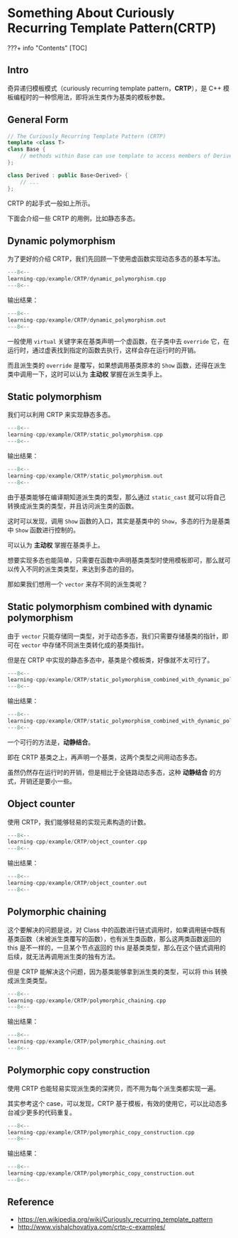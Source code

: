 # Something About Curiously Recurring Template Pattern(CRTP)

???+ info "Contents"
    [TOC]

## Intro

奇异递归模板模式（curiously recurring template pattern，**CRTP**），是 C++ 模板编程时的一种惯用法，即将派生类作为基类的模板参数。

## General Form

```cpp
// The Curiously Recurring Template Pattern (CRTP)
template <class T>
class Base {
    // methods within Base can use template to access members of Derived
};

class Derived : public Base<Derived> {
    // ...
};
```

CRTP 的起手式一般如上所示。

下面会介绍一些 CRTP 的用例，比如静态多态。

## Dynamic polymorphism

为了更好的介绍 CRTP，我们先回顾一下使用虚函数实现动态多态的基本写法。

```cpp
---8<--
learning-cpp/example/CRTP/dynamic_polymorphism.cpp
---8<--
```

输出结果：

```cpp
---8<--
learning-cpp/example/CRTP/dynamic_polymorphism.out
---8<--
```

一般使用 `virtual` 关键字来在基类声明一个虚函数，在子类中去 `override` 它，在运行时，通过虚表找到指定的函数去执行，这样会存在运行时的开销。

而且派生类的 `override` 是覆写，如果想调用基类原本的 `Show` 函数，还得在派生类中调用一下，这时可以认为 **主动权** 掌握在派生类手上。

## Static polymorphism

我们可以利用 CRTP 来实现静态多态。

```cpp
---8<--
learning-cpp/example/CRTP/static_polymorphism.cpp
---8<--
```

输出结果：

```cpp
---8<--
learning-cpp/example/CRTP/static_polymorphism.out
---8<--
```

由于基类能够在编译期知道派生类的类型，那么通过 `static_cast` 就可以将自己转换成派生类的类型，并且访问派生类的函数。

这时可以发现，调用 `Show` 函数的入口，其实是基类中的 `Show`，多态的行为是基类中 `Show` 函数进行控制的。

可以认为 **主动权** 掌握在基类手上。

想要实现多态也能简单，只需要在函数中声明基类类型时使用模板即可，那么就可以传入不同的派生类类型，来达到多态的目的。

那如果我们想用一个 `vector` 来存不同的派生类呢？

## Static polymorphism combined with dynamic polymorphism

由于 `vector` 只能存储同一类型，对于动态多态，我们只需要存储基类的指针，即可在 `vector` 中存储不同派生类转化成的基类指针。

但是在 CRTP 中实现的静态多态中，基类是个模板类，好像就不太可行了。

```cpp
---8<--
learning-cpp/example/CRTP/static_polymorphism_combined_with_dynamic_polymorphism.cpp
---8<--
```

输出结果：

```cpp
---8<--
learning-cpp/example/CRTP/static_polymorphism_combined_with_dynamic_polymorphism.out
---8<--
```

一个可行的方法是，**动静结合**。

即在 CRTP 基类之上，再声明一个基类，这两个类型之间用动态多态。

虽然仍然存在运行时的开销，但是相比于全链路动态多态，这种 **动静结合** 的方式，开销还是要小一些。

## Object counter

使用 CRTP，我们能够轻易的实现元素构造的计数。

```cpp
---8<--
learning-cpp/example/CRTP/object_counter.cpp
---8<--
```

输出结果：

```cpp
---8<--
learning-cpp/example/CRTP/object_counter.out
---8<--
```

## Polymorphic chaining

这个要解决的问题是说，对 Class 中的函数进行链式调用时，如果调用链中既有基类函数（未被派生类覆写的函数），也有派生类函数，那么这两类函数返回的 this 是不一样的，一旦某个节点返回的 this 是基类类型，那么在这个链式调用的后续，就无法再调用派生类的独有方法。

但是 CRTP 能解决这个问题，因为基类能够拿到派生类的类型，可以将 this 转换成派生类类型。

```cpp
---8<--
learning-cpp/example/CRTP/polymorphic_chaining.cpp
---8<--
```

输出结果：

```cpp
---8<--
learning-cpp/example/CRTP/polymorphic_chaining.out
---8<--
```

## Polymorphic copy construction

使用 CRTP 也能轻易实现派生类的深拷贝，而不用为每个派生类都实现一遍。

其实参考这个 case，可以发现，CRTP 基于模板，有效的使用它，可以比动态多台减少更多的代码重复。

```cpp
---8<--
learning-cpp/example/CRTP/polymorphic_copy_construction.cpp
---8<--
```

输出结果：

```cpp
---8<--
learning-cpp/example/CRTP/polymorphic_copy_construction.out
---8<--
```

## Reference

* https://en.wikipedia.org/wiki/Curiously_recurring_template_pattern
* http://www.vishalchovatiya.com/crtp-c-examples/
